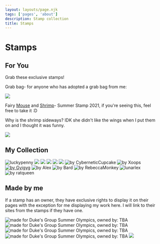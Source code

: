 ```yaml
---
layout: layouts/page.njk
tags: ['pages', 'about']
description: Stamp collection
title: Stamps
---
```

# Stamps

## For You

Grab these exclusive stamps!

Grab bag- for anyone who has adopted a grab bag from me:

<img src="https://cdn.glitch.com/e8c48446-7221-44a1-aabd-d809cd1d1e34%2Fgoodybag-1.png?v=1624946795766" class="pixel non-responsive">

Fairy [Mouse](https://newlambda.neocities.org/breedz.html) and [Shrimp](https://gyiyg.neocities.org/)- Summer Stamp 2021, if you're seeing this, feel free to take it :D

Why is the shrimp sideways? IDK she didn't like the wings when I put them on and I thought it was funny.

<img src="https://cdn.glitch.com/e8c48446-7221-44a1-aabd-d809cd1d1e34%2Funique-stamp-1.png?v=1624947001159)" class="pixel non-responsive">



## My Collection
<div class="stamps">
  

<img src="https://cdn.glitch.com/e8c48446-7221-44a1-aabd-d809cd1d1e34%2FMqonQ1u.png?v=1625155542140" alt="luckypenny">
<a href="https://dj7.proboards.com/thread/8396/claws-tourney-preliminary?page=1&scrollTo=79109"><img src="https://cdn.glitch.com/e8c48446-7221-44a1-aabd-d809cd1d1e34%2F419d61_816523ca6922423aba7622a785446585_mv2%2012.png?v=1625186065102"></a>
<a href="https://gyiyg.neocities.org/"><img src="https://cdn.glitch.com/e8c48446-7221-44a1-aabd-d809cd1d1e34%2Fdamiennotlikestamp.png?v=1625637886305"></a>  
<a href="https://pikaglitch.neocities.org/"><img src="https://cdn.glitch.com/e8c48446-7221-44a1-aabd-d809cd1d1e34%2FPikaGlitch-KillerBunnyStamp.gif?v=1625782518482"></a>
  <a href="https://dj7.proboards.com/thread/8401/claws-tourney-thursday-july-8th?page=1&scrollTo=79315"><img src="https://cdn.glitch.com/e8c48446-7221-44a1-aabd-d809cd1d1e34%2Fclaws-12.png?v=1625878233155"></a>
  <a href="https://lukkypenniedal.wixsite.com/justdandypetz"><img src="https://cdn.glitch.com/e8c48446-7221-44a1-aabd-d809cd1d1e34%2Fpennystamp.gif?v=1626117898818"></a>
  <img src="https://cdn.glitch.com/e8c48446-7221-44a1-aabd-d809cd1d1e34%2FStamp-IWantToBelieve.png?v=1626375496459" alt="by CyberneticCupcake">
  <img src="https://cdn.glitch.com/e8c48446-7221-44a1-aabd-d809cd1d1e34%2F13_xoops.png?v=1626375475633" alt="by Xoops">
 <a href="https://gyiyg.neocities.org/"> <img src="https://cdn.glitch.com/e8c48446-7221-44a1-aabd-d809cd1d1e34%2Fdamienwigginstamp.gif?v=1626401637430" alt="by Gyigyg"></a>
  <img src="https://cdn.glitch.com/e8c48446-7221-44a1-aabd-d809cd1d1e34%2Fstamp_borneodance.gif?v=1626431748913" alt="by Alex">
  <img src="https://cdn.glitch.com/e8c48446-7221-44a1-aabd-d809cd1d1e34%2FBardStamp%20cherry.png?v=1626476393598" alt="by Bard">
  <img src="https://cdn.glitch.com/e8c48446-7221-44a1-aabd-d809cd1d1e34%2Fdtrhsitestamp1.png?v=1626476402737" alt="by RebeccaMonkey">
  <img src="https://cdn.glitch.com/e8c48446-7221-44a1-aabd-d809cd1d1e34%2Fcatzlover.png?v=1626488927795" alt="lunarlex">
  <img src="https://cdn.glitch.com/e8c48446-7221-44a1-aabd-d809cd1d1e34%2FStamp-RKC2021-FirstPetzDuo-CatZach.png?v=1626548694016" alt="by ratqueen">
  </div>
  
  
  
## Made by me
If a stamp has an owner, they have exclusive rights to display it on their pages with the exception for me displaying my work here. I will link to their sites from the stamps if they have one. 

<div class="stamps">
<img src="https://cdn.glitch.com/e8c48446-7221-44a1-aabd-d809cd1d1e34%2FJuly6.png?v=1625625963200" alt="made for Duke's Group Summer Olympics, owned by: TBA"> 
<img src="https://cdn.glitch.com/e8c48446-7221-44a1-aabd-d809cd1d1e34%2FJuly1.png?v=1625625960671" alt="made for Duke's Group Summer Olympics, owned by: TBA">
<img src="https://cdn.glitch.com/e8c48446-7221-44a1-aabd-d809cd1d1e34%2Fhannah.png?v=1625625954867" alt="made for Duke's Group Summer Olympics, owned by: TBA">
<img src="https://cdn.glitch.com/e8c48446-7221-44a1-aabd-d809cd1d1e34%2FJelly.png?v=1625625957316" alt="made for Duke's Group Summer Olympics, owned by: TBA">
<a href="https://pikaglitch.neocities.org/"><img src="https://cdn.glitch.com/e8c48446-7221-44a1-aabd-d809cd1d1e34%2FOshie%202.png?v=1626401753292" "made for PUGS shop, owned by: K"></a>
  </div>
